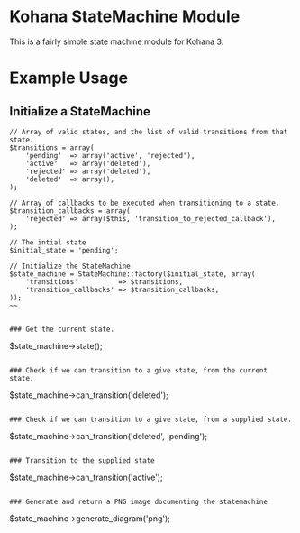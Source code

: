 # Kohana StateMachine Module

This is a fairly simple state machine module for Kohana 3.

# Example Usage

## Initialize a StateMachine
~~~
// Array of valid states, and the list of valid transitions from that state.
$transitions = array(
	'pending'  => array('active', 'rejected'),
	'active'   => array('deleted'),
	'rejected' => array('deleted'),
	'deleted'  => array(),
);

// Array of callbacks to be executed when transitioning to a state.
$transition_callbacks = array(
	'rejected' => array($this, 'transition_to_rejected_callback'),
);

// The intial state
$initial_state = 'pending';

// Initialize the StateMachine
$state_machine = StateMachine::factory($initial_state, array(
	'transitions'          => $transitions,
	'transition_callbacks' => $transition_callbacks,
));
~~


### Get the current state.
~~~
$state_machine->state();
~~~

### Check if we can transition to a give state, from the current state.
~~~
$state_machine->can_transition('deleted');
~~~

### Check if we can transition to a give state, from a supplied state.
~~~
$state_machine->can_transition('deleted', 'pending');
~~~

### Transition to the supplied state
~~~
$state_machine->can_transition('active');
~~~

### Generate and return a PNG image documenting the statemachine
~~~
$state_machine->generate_diagram('png');
~~~